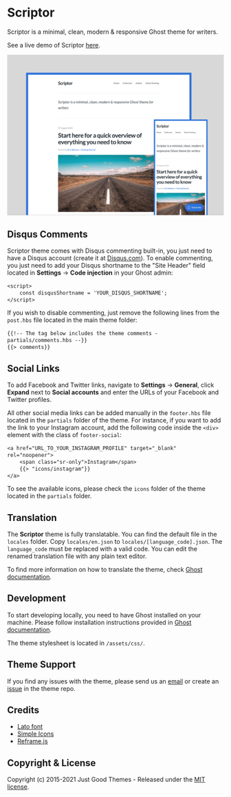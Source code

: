 # Scriptor

Scriptor is a minimal, clean, modern & responsive Ghost theme for writers.

See a live demo of Scriptor [here](https://scriptor.justgoodthemes.com/).

[![Scriptor showcase](assets/scriptor-preview.png)](https://scriptor.justgoodthemes.com/)

## Disqus Comments

Scriptor theme comes with Disqus commenting built-in, you just need to have a Disqus account (create it at [Disqus.com](https://disqus.com/)). To enable commenting, you just need to add your Disqus shortname to the "Site Header" field located in **Settings** → **Code injection** in your Ghost admin:

```
<script>
    const disqusShortname = 'YOUR_DISQUS_SHORTNAME';
</script>
```

If you wish to disable commenting, just remove the following lines from the `post.hbs` file located in the main theme folder:

```
{{!-- The tag below includes the theme comments - partials/comments.hbs --}}
{{> comments}}
```

## Social Links

To add Facebook and Twitter links, navigate to **Settings** → **General**, click **Expand** next to **Social accounts** and enter the URLs of your Facebook and Twitter profiles.

All other social media links can be added manually in the `footer.hbs` file located in the `partials` folder of the theme. For instance, if you want to add the link to your Instagram account, add the following code inside the `<div>` element with the class of `footer-social`:

```
<a href="URL_TO_YOUR_INSTAGRAM_PROFILE" target="_blank" rel="noopener">
    <span class="sr-only">Instagram</span>
    {{> "icons/instagram"}}
</a>
```

To see the available icons, please check the `icons` folder of the theme located in the `partials` folder.

## Translation

The **Scriptor** theme is fully translatable. You can find the default file in the `locales` folder. Copy `locales/en.json` to `locales/[language_code].json`. The `language_code` must be replaced with a valid code. You can edit the renamed translation file with any plain text editor.

To find more information on how to translate the theme, check [Ghost documentation](https://ghost.org/docs/themes/helpers/translate/).

## Development

To start developing locally, you need to have Ghost installed on your machine. Please follow installation instructions provided in [Ghost documentation](https://ghost.org/docs/install/local/).

The theme stylesheet is located in `/assets/css/`.

## Theme Support

If you find any issues with the theme, please send us an [email](mailto:support@justgoodthemes.com) or create an [issue](https://github.com/JustGoodThemes/Scriptor-Ghost-Theme/issues) in the theme repo.  


## Credits

- [Lato font](https://fonts.google.com/specimen/Lato)
- [Simple Icons](https://simpleicons.org/)
- [Reframe.js](https://github.com/yowainwright/reframe.js)

## Copyright & License

Copyright (c) 2015-2021 Just Good Themes - Released under the [MIT license](LICENSE).
